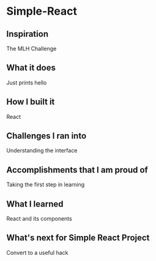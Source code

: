 # Simple-React

## Inspiration
The MLH Challenge

## What it does
Just prints hello

## How I built it
React

## Challenges I  ran into
Understanding the interface

## Accomplishments that I am proud of
Taking the first step in learning

## What I learned
React and its components

## What's next for Simple React Project
Convert to a useful hack
